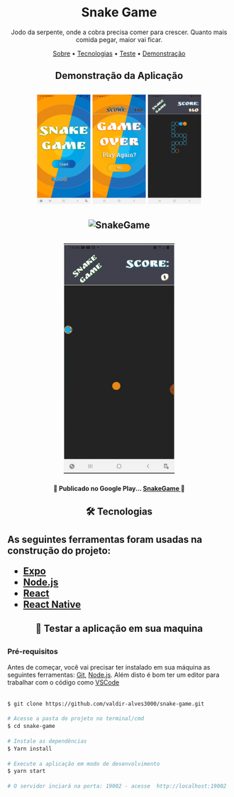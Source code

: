 
<h1 align="center">Snake Game</h1>

<p align="center" id="sobre">Jodo da serpente, onde a cobra precisa comer para crescer. Quanto mais comida pegar, maior vai ficar.</p>

<p align="center">
 <a href="#sobre">Sobre</a> •
 <a href="#tecnologias">Tecnologias</a> • 
 <a href="#teste">Teste</a> • 
 <a href="#demostracao">Demonstração</a>
</p>

<h2 align="center" id="demonstracao">Demonstração da Aplicação</h2>
<h2 align="center">
  <img alt="SnakeGame" title="#SnakeGame" src="./assets/snakeGameStart.jpg" width="120px" />
  <img alt="SnakeGame" title="#SnakeGame" src="./assets/snakeGameOver.jpg" width="120px" />
  <img alt="SnakeGame" title="#SnakeGame" src="./assets/Screenshot_20201212-014842_snakeGame.jpg" width="120px" />
</h2>

<h2 align="center">
  <img alt="SnakeGame" title="#SnakeGame" src="./assets/inicial.gif" width="250px" />
</h2>

<h2 align="center">
  <img alt="SnakeGame" title="#SnakeGame" src="./assets/acao.gif" width="250px" />
</h2>

<h4 align="center"> 
🚀 Publicado no Google Play... <a href="https://play.google.com/store/apps/details?id=com.opera3000.snake"> SnakeGame </a> 🚧
</h4>

<h2 align="center" id="tecnologias"> 🛠 Tecnologias <h2>

As seguintes ferramentas foram usadas na construção do projeto:

- [Expo](https://expo.io/)
- [Node.js](https://nodejs.org/en/)
- [React](https://pt-br.reactjs.org/)
- [React Native](https://reactnative.dev/)

<h2 align="center" id="teste"> 🎲 Testar a aplicação em sua maquina<h2>

<h3>Pré-requisitos</h3>


Antes de começar, você vai precisar ter instalado em sua máquina as seguintes ferramentas:
[Git](https://git-scm.com), [Node.js](https://nodejs.org/en/). 
Além disto é bom ter um editor para trabalhar com o código como [VSCode](https://code.visualstudio.com/)



```bash

$ git clone https://github.com/valdir-alves3000/snake-game.git

# Acesse a pasta do projeto no terminal/cmd
$ cd snake-game

# Instale as dependências
$ Yarn install

# Execute a aplicação em modo de desenvolvimento
$ yarn start

# O servidor inciará na porta: 19002 - acesse  http://localhost:19002
```